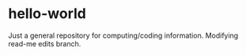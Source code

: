 # hello-world
Just a general repository for computing/coding information.
Modifying read-me edits branch.
